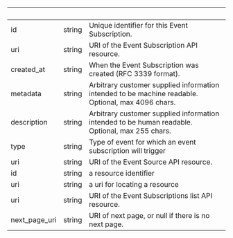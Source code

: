 <!-- Code generated for API Clients. DO NOT EDIT. -->

| &nbsp; | &nbsp; | &nbsp; |
|---|---|---|
| id | string | Unique identifier for this Event Subscription. |
| uri | string | URI of the Event Subscription API resource. |
| created_at | string | When the Event Subscription was created (RFC 3339 format). |
| metadata | string | Arbitrary customer supplied information intended to be machine readable. Optional, max 4096 chars. |
| description | string | Arbitrary customer supplied information intended to be human readable. Optional, max 255 chars. |
| type | string | Type of event for which an event subscription will trigger |
| uri | string | URI of the Event Source API resource. |
| id | string | a resource identifier |
| uri | string | a uri for locating a resource |
| uri | string | URI of the Event Subscriptions list API resource. |
| next_page_uri | string | URI of next page, or null if there is no next page. |